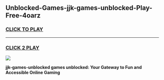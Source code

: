 
## Unblocked-Games-jjk-games-unblocked-Play-Free-4oarz
<h3>
<a href="https://premium76.site?title=jjk-games-unblocked&ref=18A1">CLICK TO PLAY</a></h3>
<hr>

<h3>
<a href="https://premium76.site?title=jjk-games-unblocked&ref=18A1">CLICK 2 PLAY</a>
  
</h3>

<a href="https://premium76.site?title=jjk-games-unblocked&ref=18A1"><img src="https://clearcache.store/games.png"></a>


**jjk-games-unblocked games unblocked: Your Gateway to Fun and Accessible Online Gaming**
